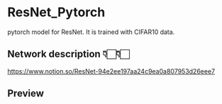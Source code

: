 # ResNet_Pytorch

pytorch model for ResNet.
It is trained with CIFAR10 data.


## Network description 👇🏻👇🏻
https://www.notion.so/ResNet-94e2ee197aa24c9ea0a807953d26eee7

## Preview 

